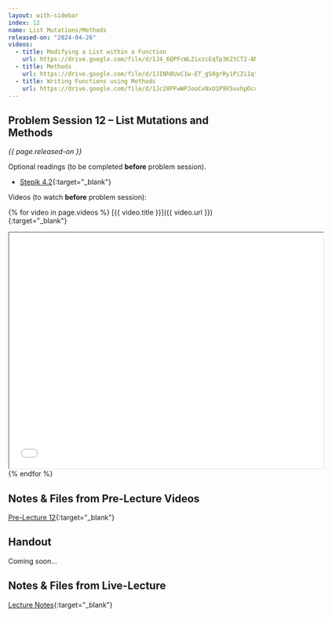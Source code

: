 ```yaml
---
layout: with-sidebar
index: 12
name: List Mutations/Methods
released-on: "2024-04-26"
videos:
  - title: Modifying a List within a Function
    url: https://drive.google.com/file/d/1J4_6QPFcWLZixzcEqTp3KZtCT2-ANSL8
  - title: Methods
    url: https://drive.google.com/file/d/1JINh8UvC1w-ET_gS0grRy1PiZi1qtMmw
  - title: Writing Functions using Methods
    url: https://drive.google.com/file/d/1Jc28PFwWPJooCxNxO1P9X5uvhpDcuCXL
---
```


## Problem Session 12 – List Mutations and Methods

_{{ page.released-on }}_

Optional readings (to be completed **before** problem session). 
- [Stepik 4.2](https://stepik.org/lesson/567182/step/1?unit=561455){:target="_blank"}

Videos (to watch **before** problem session):

{% for video in page.videos %}
[{{ video.title }}]({{ video.url }}){:target="_blank"}

<iframe src="{{ video.url }}/preview" width="640" height="480" allow="autoplay"></iframe>
{% endfor %}

## Notes & Files from Pre-Lecture Videos

[Pre-Lecture 12](https://github.com/ucsd-cse8a-sp24/ucsd-cse8a-sp24.github.io/tree/main/_pre-lectures/lecture-12){:target="_blank"}

## Handout

Coming soon...

## Notes & Files from Live-Lecture

[Lecture Notes](https://drive.google.com/drive/folders/144lm0FpaXURP4I5-zcZOnY--0IX0SoSi?usp=sharing){:target="_blank"}
